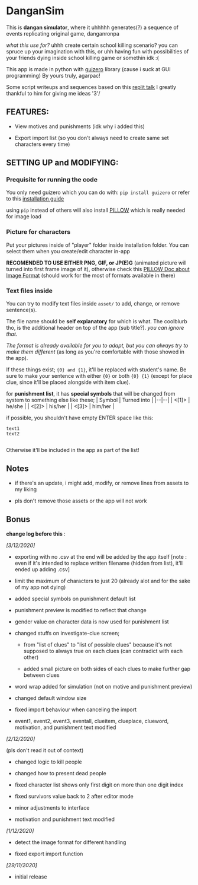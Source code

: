 # DanganSim

This is **dangan simulator**, where it uhhhhh generates(?) a sequence of events replicating original game, danganronpa

*what this use for?* uhhh create certain school killing scenario? you can spruce up your imagination with this, or uhh having fun with possibilities of your friends dying inside school killing game or somethin idk :(

This app is made in python with [guizero](https://lawsie.github.io/guizero/about/) library (cause i suck at GUI programming)
By yours truly, agarpac!

Some script writeups and sequences based on this [replit talk](https://repl.it/talk/share/Danganronpa-simulator/6602)
I greatly thankful to him for giving me ideas '3'/


## FEATURES:

- View motives and punishments (idk why i added this)

- Export import list (so you don't always need to create same set characters every time)


## SETTING UP and MODIFYING:


### Prequisite for running the code

You only need guizero which you can do with:
`pip install guizero`
or refer to this [installation guide](https://lawsie.github.io/guizero/)

using `pip` instead of others will also install [PILLOW](https://pillow.readthedocs.io/en/latest/index.html) which is really needed for image load


### Picture for characters
Put your pictures inside of "player" folder inside installation folder. You can select them when you create/edit character in-app

**RECOMENDED TO USE EITHER PNG, GIF, or JP(E)G** (animated picture will turned into first frame image of it),
otherwise check this [PILLOW Doc about Image Format](https://pillow.readthedocs.io/en/latest/handbook/image-file-formats.html) (should work for the most of formats available in there)

### Text files inside
You can try to modify text files inside `asset/` to add, change, or remove sentence(s).

The file name should be **self explanatory** for which is what.
The coolblurb tho, is the additional header on top of the app (sub title?). *you can ignore that*.

*The format is already available for you to adapt, but you can always try to make them different* (as long as you're comfortable with those showed in the app).

If these things exist; `{0} and {1}`, it'll be replaced with student's name. Be sure to make your sentence with either `{0}` or both `{0} {1}` (except for place clue, since it'll be placed alongside with item clue).

for **punishment list**, it has **special symbols** that will be changed from system to something else like these;
| Symbol | Turned into |
|--|--|
| <[1]> | he/she |
| <[2]> | his/her |
| <[3]> | him/her |  

if possible, you shouldn't have empty ENTER space like this:
```
text1
text2
 
```
Otherwise it'll be included in the app as part of the list!


## Notes

- if there's an update, i might add, modify, or remove lines from assets to my liking

- pls don't remove those assets or the app will not work

  
## Bonus
**change log before this** :

*[3/12/2020]*

- exporting with no .csv at the end will be added by the app itself
[note : even if it's intended to replace written filename (hidden from list), it'll ended up adding .csv]

- limit the maximum of characters to just 20 (already alot and for the sake of my app not dying)

- added special symbols on punishment default list

- punishment preview is modified to reflect that change

- gender value on character data is now used for punishment list

- changed stuffs on investigate-clue screen;

	- from "list of clues" to "list of possible clues" because it's not supposed to always true on each clues (can contradict with each other)

	- added small picture on both sides of each clues to make further gap between clues

- word wrap added for simulation (not on motive and punishment preview)

- changed default window size

- fixed import behaviour when canceling the import

- event1, event2, event3, eventall, clueitem, clueplace, clueword, motivation, and punishment text modified

*[2/12/2020]*

(pls don't read it out of context)

- changed logic to kill people

- changed how to present dead people

- fixed character list shows only first digit on more than one digit index

- fixed survivors value back to 2 after editor mode

- minor adjustments to interface

- motivation and punishment text modified

*[1/12/2020]*

- detect the image format for different handling

- fixed export import function

*[29/11/2020]*

- initial release